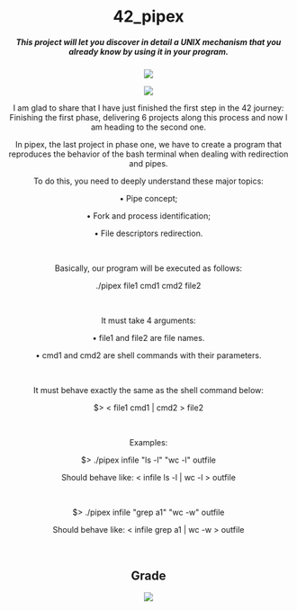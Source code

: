 <div align="center">

# 42_pipex

<h5>
  This project will let you discover in detail a UNIX mechanism that you already know by using it in your program. 
</h5>

<img src="https://github.com/pedromelocf/utilities/blob/master/pipexe.png" />

![](https://komarev.com/ghpvc/?username=pedromelocf)

 I am glad to share that I have just finished the first step in the 42 journey: Finishing the first phase, delivering 6 projects along this process and now I am heading to the second one.

 In pipex, the last project in phase one, we have to create a program that reproduces the behavior of the bash terminal when dealing with redirection and pipes.

 To do this, you need to deeply understand these major topics:
  
• Pipe concept;

• Fork and process identification;

• File descriptors redirection.

</br>

Basically, our program will be executed as follows:

./pipex file1 cmd1 cmd2 file2

</br>

It must take 4 arguments:

• file1 and file2 are file names.

• cmd1 and cmd2 are shell commands with their parameters.

</br>

It must behave exactly the same as the shell command below:

$> < file1 cmd1 | cmd2 > file2

</br>

Examples:

$> ./pipex infile "ls -l" "wc -l" outfile

Should behave like: < infile ls -l | wc -l > outfile

</br>

$> ./pipex infile "grep a1" "wc -w" outfile

Should behave like: < infile grep a1 | wc -w > outfile

</br>

</div>

<div align="center">

<h2> Grade </h2>

<img src="https://github.com/pedromelocf/utilities/blob/master/100_grade.png" />

</div>
